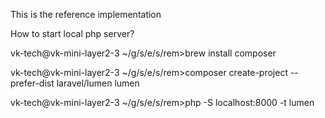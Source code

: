 This is the reference implementation

How to start local php server?

vk-tech@vk-mini-layer2-3 ~/g/s/e/s/rem>brew install composer

vk-tech@vk-mini-layer2-3 ~/g/s/e/s/rem>composer create-project --prefer-dist laravel/lumen lumen

vk-tech@vk-mini-layer2-3 ~/g/s/e/s/rem>php -S localhost:8000 -t lumen
